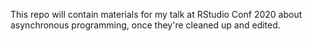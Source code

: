 
This repo will contain materials for my talk at RStudio Conf 2020 about asynchronous programming, once they're cleaned up and edited.
